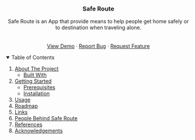 <p align="center">
<h3 align="center">Safe Route</h3>

  <p align="center">
    Safe Route is an App that provide means to help people get home safely or to destination when traveling alone.
    <br />
    <a href="https://gitlab.com/safe-route/android-app">
    <br />
    <br />
    <a href="https://gitlab.com/safe-route/android-app">View Demo</a>
    ·
    <a href="https://gitlab.com/safe-route/android-app/-/issues">Report Bug</a>
    ·
    <a href="https://gitlab.com/safe-route/android-app/-/issues">Request Feature</a>
  </p>
</p>

<!-- TABLE OF CONTENTS -->
<details open="open">
  <summary>Table of Contents</summary>
  <ol>
    <li>
      <a href="#about-the-project">About The Project</a>
      <ul>
        <li><a href="#built-with">Built With</a></li>
      </ul>
    </li>
    <li>
      <a href="#getting-started">Getting Started</a>
      <ul>
        <li><a href="#prerequisites">Prerequisites</a></li>
        <li><a href="#installation">Installation</a></li>
      </ul>
    </li>
    <li><a href="#usage">Usage</a></li>
    <li><a href="#roadmap">Roadmap</a></li>
    <li><a href="#links">Links</a></li>
    <li><a href="#people-behind-safe-route">People Behind Safe Route</a></li>
    <li><a href="#references">References</a></li>
    <li><a href="#acknowledgements">Acknowledgements</a></li>
  </ol>
</details>